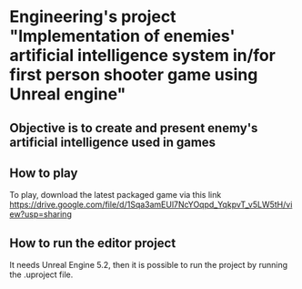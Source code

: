 # Engineering's project "Implementation of enemies' artificial intelligence system in/for first person shooter game using Unreal engine"
## Objective is to create and present enemy's artificial intelligence used in games

## How to play
To play, download the latest packaged game via this link https://drive.google.com/file/d/1Sqa3amEUl7NcYOqpd_YqkpvT_v5LW5tH/view?usp=sharing
## How to run the editor project
It needs Unreal Engine 5.2, then it is possible to run the project by running the .uproject file.
